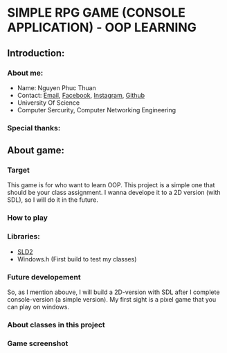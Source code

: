 # SIMPLE RPG GAME (CONSOLE APPLICATION) - OOP LEARNING

## Introduction:
### About me:
* Name: Nguyen Phuc Thuan
* Contact: [Email](phucthuan.work@gmail.com), [Facebook](https://www.facebook.com/phucthuan95), [Instagram](https://www.instagram.com/_phuc_thuan_/), [Github](https://github.com/phucthuan1st)
* University Of Science
* Computer Sercurity, Computer Networking Engineering

### Special thanks:

## About game:
### Target
This game is for who want to learn OOP. This project is a simple one that should be your class assignment.
I wanna develope it to a 2D version (with SDL), so I will do it in the future.

### How to play

### Libraries:
- [SLD2](https://www.libsdl.org/)
- Windows.h (First build to test my classes)

### Future developement
So, as I mention abouve, I will build a 2D-version with SDL after I complete console-version (a simple version). My first sight is a pixel game that you can play on windows.

### About classes in this project

### Game screenshot

